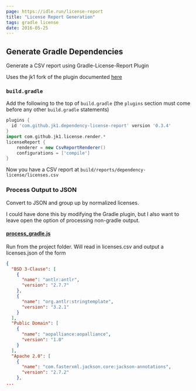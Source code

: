 ```yaml
---
page: https://idle.run/license-report
title: "License Report Generation"
tags: gradle license
date: 2016-05-25
---
```


## Generate Gradle Dependencies

Generate a CSV report using Gradle-License-Report Plugin

Uses the jk1 fork of the plugin documented [here](https://github.com/jk1/Gradle-License-Report)

### `build.gradle`

Add the following to the top of `build.gradle` 
(the `plugins` section must come before any other `build.gradle` statements)

```gradle
plugins {
  id 'com.github.jk1.dependency-license-report' version '0.3.4'
}
import com.github.jk1.license.render.*
licenseReport {
    renderer = new CsvReportRenderer()
    configurations = ['compile']
}
```

Now you have a CSV report at
`build/reports/dependency-license/licenses.csv`


### Process Output to JSON

Convert to JSON and group up by normalized licenses.

I could have done this by modifying the Gradle plugin, but I also want to leave 
open the option of processing non-gradle output.

#### [process_gradle.js](https://github.com/idlerun/license-report/blob/master/process_gradle.js)
Run from the project folder. Will read in licenses.csv and output a licenses.json of the form

```json
{
  "BSD 3-Clause": [
    {
      "name": "antlr:antlr",
      "version": "2.7.7"
    },
    {
      "name": "org.antlr:stringtemplate",
      "version": "3.2.1"
    }
  ],
  "Public Domain": [
    {
      "name": "aopalliance:aopalliance",
      "version": "1.0"
    }
  ],
  "Apache 2.0": [
    {
      "name": "com.fasterxml.jackson.core:jackson-annotations",
      "version": "2.7.2"
    },
...
```



